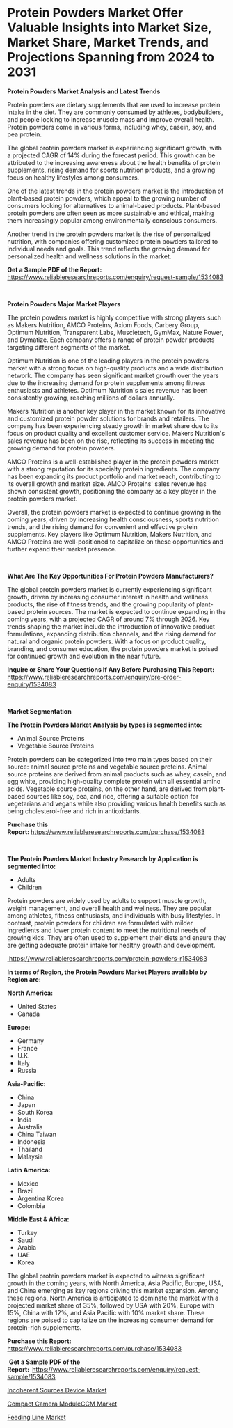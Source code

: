 <p><h1>Protein Powders Market Offer Valuable Insights into Market Size, Market Share, Market Trends, and Projections Spanning from 2024 to 2031</h1></p><p><strong>Protein Powders Market Analysis and Latest Trends</strong></p>
<p><p>Protein powders are dietary supplements that are used to increase protein intake in the diet. They are commonly consumed by athletes, bodybuilders, and people looking to increase muscle mass and improve overall health. Protein powders come in various forms, including whey, casein, soy, and pea protein.</p><p>The global protein powders market is experiencing significant growth, with a projected CAGR of 14% during the forecast period. This growth can be attributed to the increasing awareness about the health benefits of protein supplements, rising demand for sports nutrition products, and a growing focus on healthy lifestyles among consumers.</p><p>One of the latest trends in the protein powders market is the introduction of plant-based protein powders, which appeal to the growing number of consumers looking for alternatives to animal-based products. Plant-based protein powders are often seen as more sustainable and ethical, making them increasingly popular among environmentally conscious consumers.</p><p>Another trend in the protein powders market is the rise of personalized nutrition, with companies offering customized protein powders tailored to individual needs and goals. This trend reflects the growing demand for personalized health and wellness solutions in the market.</p></p>
<p><strong>Get a Sample PDF of the Report:&nbsp;</strong> <a href="https://www.reliableresearchreports.com/enquiry/request-sample/1534083">https://www.reliableresearchreports.com/enquiry/request-sample/1534083</a></p>
<p>&nbsp;</p>
<p><strong>Protein Powders Major Market Players</strong></p>
<p><p>The protein powders market is highly competitive with strong players such as Makers Nutrition, AMCO Proteins, Axiom Foods, Carbery Group, Optimum Nutrition, Transparent Labs, Muscletech, GymMax, Nature Power, and Dymatize. Each company offers a range of protein powder products targeting different segments of the market.</p><p>Optimum Nutrition is one of the leading players in the protein powders market with a strong focus on high-quality products and a wide distribution network. The company has seen significant market growth over the years due to the increasing demand for protein supplements among fitness enthusiasts and athletes. Optimum Nutrition's sales revenue has been consistently growing, reaching millions of dollars annually.</p><p>Makers Nutrition is another key player in the market known for its innovative and customized protein powder solutions for brands and retailers. The company has been experiencing steady growth in market share due to its focus on product quality and excellent customer service. Makers Nutrition's sales revenue has been on the rise, reflecting its success in meeting the growing demand for protein powders.</p><p>AMCO Proteins is a well-established player in the protein powders market with a strong reputation for its specialty protein ingredients. The company has been expanding its product portfolio and market reach, contributing to its overall growth and market size. AMCO Proteins' sales revenue has shown consistent growth, positioning the company as a key player in the protein powders market.</p><p>Overall, the protein powders market is expected to continue growing in the coming years, driven by increasing health consciousness, sports nutrition trends, and the rising demand for convenient and effective protein supplements. Key players like Optimum Nutrition, Makers Nutrition, and AMCO Proteins are well-positioned to capitalize on these opportunities and further expand their market presence.</p></p>
<p>&nbsp;</p>
<p><strong>What Are The Key Opportunities For Protein Powders Manufacturers?</strong></p>
<p><p>The global protein powders market is currently experiencing significant growth, driven by increasing consumer interest in health and wellness products, the rise of fitness trends, and the growing popularity of plant-based protein sources. The market is expected to continue expanding in the coming years, with a projected CAGR of around 7% through 2026. Key trends shaping the market include the introduction of innovative product formulations, expanding distribution channels, and the rising demand for natural and organic protein powders. With a focus on product quality, branding, and consumer education, the protein powders market is poised for continued growth and evolution in the near future.</p></p>
<p><strong>Inquire or Share Your Questions If Any Before Purchasing This Report:</strong> <a href="https://www.reliableresearchreports.com/enquiry/pre-order-enquiry/1534083">https://www.reliableresearchreports.com/enquiry/pre-order-enquiry/1534083</a></p>
<p>&nbsp;</p>
<p><strong>Market Segmentation</strong></p>
<p><strong>The Protein Powders Market Analysis by types is segmented into:</strong></p>
<p><ul><li>Animal Source Proteins</li><li>Vegetable Source Proteins</li></ul></p>
<p><p>Protein powders can be categorized into two main types based on their source: animal source proteins and vegetable source proteins. Animal source proteins are derived from animal products such as whey, casein, and egg white, providing high-quality complete protein with all essential amino acids. Vegetable source proteins, on the other hand, are derived from plant-based sources like soy, pea, and rice, offering a suitable option for vegetarians and vegans while also providing various health benefits such as being cholesterol-free and rich in antioxidants.</p></p>
<p><strong>Purchase this Report:&nbsp;</strong><a href="https://www.reliableresearchreports.com/purchase/1534083">https://www.reliableresearchreports.com/purchase/1534083</a></p>
<p>&nbsp;</p>
<p><strong>The Protein Powders Market Industry Research by Application is segmented into:</strong></p>
<p><ul><li>Adults</li><li>Children</li></ul></p>
<p><p>Protein powders are widely used by adults to support muscle growth, weight management, and overall health and wellness. They are popular among athletes, fitness enthusiasts, and individuals with busy lifestyles. In contrast, protein powders for children are formulated with milder ingredients and lower protein content to meet the nutritional needs of growing kids. They are often used to supplement their diets and ensure they are getting adequate protein intake for healthy growth and development.</p></p>
<p><a href="https://www.reliableresearchreports.com/protein-powders-r1534083">&nbsp;https://www.reliableresearchreports.com/protein-powders-r1534083</a></p>
<p><strong>In terms of Region, the Protein Powders Market Players available by Region are:</strong></p>
<p>
    <p> <strong> North America: </strong>
        <ul>
            <li>United States</li>
            <li>Canada</li>
        </ul>
        </p> 
    <p> <strong> Europe: </strong>
        <ul>
            <li>Germany</li>
            <li>France</li>
            <li>U.K.</li>
            <li>Italy</li>
            <li>Russia</li>
        </ul>
        </p> 
    <p> <strong> Asia-Pacific: </strong>
        <ul>
            <li>China</li>
            <li>Japan</li>
            <li>South Korea</li>
            <li>India</li>
            <li>Australia</li>
            <li>China Taiwan</li>
            <li>Indonesia</li>
            <li>Thailand</li>
            <li>Malaysia</li>
        </ul>
        </p> 
    <p> <strong> Latin America: </strong>
        <ul>
            <li>Mexico</li>
            <li>Brazil</li>
            <li>Argentina Korea</li>
            <li>Colombia</li>
        </ul>
        </p> 
    <p> <strong> Middle East & Africa: </strong>
        <ul>
            <li>Turkey</li>
            <li>Saudi</li>
            <li>Arabia</li>
            <li>UAE</li>
            <li>Korea</li>
        </ul>
    </p>
    </p>
<p><p>The global protein powders market is expected to witness significant growth in the coming years, with North America, Asia Pacific, Europe, USA, and China emerging as key regions driving this market expansion. Among these regions, North America is anticipated to dominate the market with a projected market share of 35%, followed by USA with 20%, Europe with 15%, China with 12%, and Asia Pacific with 10% market share. These regions are poised to capitalize on the increasing consumer demand for protein-rich supplements.</p></p>
<p><strong>Purchase this Report: </strong><a href="https://www.reliableresearchreports.com/purchase/1534083">https://www.reliableresearchreports.com/purchase/1534083</a></p>
<p>&nbsp;<strong>Get a Sample PDF of the Report:&nbsp;&nbsp;</strong><a href="https://www.reliableresearchreports.com/enquiry/request-sample/1534083">https://www.reliableresearchreports.com/enquiry/request-sample/1534083</a></p>
<p><strong></strong></p>
<p><p><a href="https://www.linkedin.com/pulse/incoherent-sources-device-market-size-growth-outlook-from-si9ne?trackingId=XEErPjCtMhAPiF0kY%2BJSZw%3D%3D">Incoherent Sources Device Market</a></p><p><a href="https://www.linkedin.com/pulse/compact-camera-moduleccm-market-provides-detailed-segmentation-u5hoe?trackingId=WGUdtZJqzJ8d9bnGQADsrA%3D%3D">Compact Camera ModuleCCM Market</a></p><p><a href="https://unruly-ladybug-44b.notion.site/Feeding-Line-Market-Size-Share-Trends-Analysis-Report-By-Material-By-Type-By-End-user-By-Regio-458011b6be7c4a81aeee66602a9a4d34">Feeding Line Market</a></p></p>